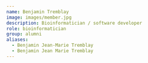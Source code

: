 ```yaml
---
name: Benjamin Tremblay
image: images/member.jpg
description: Bioinformatician / software developer
role: bioinformatician
group: alumni
aliases:
  - Benjamin Jean-Marie Tremblay
  - Benjamin Jean Marie Tremblay
---
```


